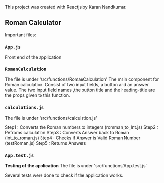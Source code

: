 This project was created with Reactjs by Karan Nandkumar.

## Roman Calculator

Important files:

### `App.js`

Front end of the application

### `RomanCalculation`

The file is under 'src/functions/RomanCalculation' 
The main component for Roman calculation. Consist of two input fields, a button and an answer value. The two input field names ,the button title and the heading-title are the props given to this function. 


### `calculations.js`
The file is under 'src/functions/calculation.js'  

Step1 : Converts the Roman numbers to integers (romman_to_Int.js)
Step2 : Pefroms calculation
Step3 : Converts Answer back to Roman (int_to_roman.js)
Step4 : Checks if Answer is Valid Roman Number (testRoman.js)
Step5 : Returns Answers 

### `App.test.js`

**Testing of the application**
The file is under 'src/functions/App.test.js'

Several tests were done to check if the application works.
